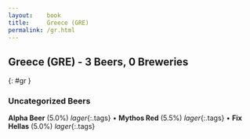 ```yaml
---
layout:    book
title:     Greece (GRE)
permalink: /gr.html
---
```


## Greece (GRE) - 3 Beers, 0 Breweries
{: #gr }




### Uncategorized Beers

**Alpha Beer** (5.0%) _lager_{:.tags}  • 
**Mythos Red** (5.5%) _lager_{:.tags}  • 
**Fix Hellas** (5.0%) _lager_{:.tags} 



 
